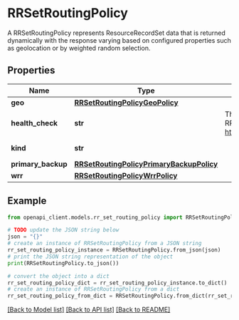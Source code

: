 # RRSetRoutingPolicy

A RRSetRoutingPolicy represents ResourceRecordSet data that is returned dynamically with the response varying based on configured properties such as geolocation or by weighted random selection.

## Properties

Name | Type | Description | Notes
------------ | ------------- | ------------- | -------------
**geo** | [**RRSetRoutingPolicyGeoPolicy**](RRSetRoutingPolicyGeoPolicy.md) |  | [optional] 
**health_check** | **str** | The selfLink attribute of the HealthCheck resource to use for this RRSetRoutingPolicy. https://cloud.google.com/compute/docs/reference/rest/v1/healthChecks | [optional] 
**kind** | **str** |  | [optional] [default to 'dns#rRSetRoutingPolicy']
**primary_backup** | [**RRSetRoutingPolicyPrimaryBackupPolicy**](RRSetRoutingPolicyPrimaryBackupPolicy.md) |  | [optional] 
**wrr** | [**RRSetRoutingPolicyWrrPolicy**](RRSetRoutingPolicyWrrPolicy.md) |  | [optional] 

## Example

```python
from openapi_client.models.rr_set_routing_policy import RRSetRoutingPolicy

# TODO update the JSON string below
json = "{}"
# create an instance of RRSetRoutingPolicy from a JSON string
rr_set_routing_policy_instance = RRSetRoutingPolicy.from_json(json)
# print the JSON string representation of the object
print(RRSetRoutingPolicy.to_json())

# convert the object into a dict
rr_set_routing_policy_dict = rr_set_routing_policy_instance.to_dict()
# create an instance of RRSetRoutingPolicy from a dict
rr_set_routing_policy_from_dict = RRSetRoutingPolicy.from_dict(rr_set_routing_policy_dict)
```
[[Back to Model list]](../README.md#documentation-for-models) [[Back to API list]](../README.md#documentation-for-api-endpoints) [[Back to README]](../README.md)


